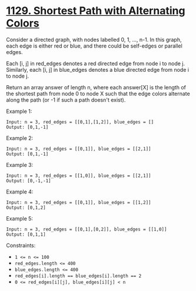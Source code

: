 # [1129. Shortest Path with Alternating Colors](https://leetcode.com/problems/shortest-path-with-alternating-colors/)

Consider a directed graph, with nodes labelled 0, 1, ..., n-1.  In this graph, each edge is either red or blue, and there could be self-edges or parallel edges.

Each [i, j] in red_edges denotes a red directed edge from node i to node j.  Similarly, each [i, j] in blue_edges denotes a blue directed edge from node i to node j.

Return an array answer of length n, where each answer[X] is the length of the shortest path from node 0 to node X such that the edge colors alternate along the path (or -1 if such a path doesn't exist).

Example 1:

```text
Input: n = 3, red_edges = [[0,1],[1,2]], blue_edges = []
Output: [0,1,-1]
```

Example 2:

```text
Input: n = 3, red_edges = [[0,1]], blue_edges = [[2,1]]
Output: [0,1,-1]
```

Example 3:

```text
Input: n = 3, red_edges = [[1,0]], blue_edges = [[2,1]]
Output: [0,-1,-1]
```

Example 4:

```text
Input: n = 3, red_edges = [[0,1]], blue_edges = [[1,2]]
Output: [0,1,2]
```

Example 5:

```text
Input: n = 3, red_edges = [[0,1],[0,2]], blue_edges = [[1,0]]
Output: [0,1,1]
```

Constraints:

- `1 <= n <= 100`
- `red_edges.length <= 400`
- `blue_edges.length <= 400`
- `red_edges[i].length == blue_edges[i].length == 2`
- `0 <= red_edges[i][j], blue_edges[i][j] < n`
